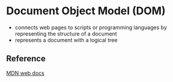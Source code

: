 # Document Object Model (DOM)

- connects web pages to scripts or programming languages by representing the structure of a document
- represents a document with a logical tree

## Reference

[MDN web docs](https://developer.mozilla.org/en-US/docs/Web/API/Document_Object_Model)
